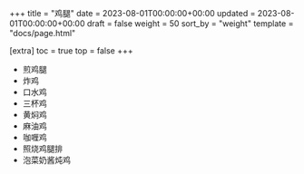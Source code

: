+++
title = "鸡腿"
date = 2023-08-01T00:00:00+00:00
updated = 2023-08-01T00:00:00+00:00
draft = false
weight = 50
sort_by = "weight"
template = "docs/page.html"

[extra]
toc = true
top = false
+++


- 煎鸡腿
- 炸鸡
- 口水鸡
- 三杯鸡
- 黄焖鸡
- 麻油鸡
- 咖喱鸡
- 照烧鸡腿排
- 泡菜奶酱炖鸡